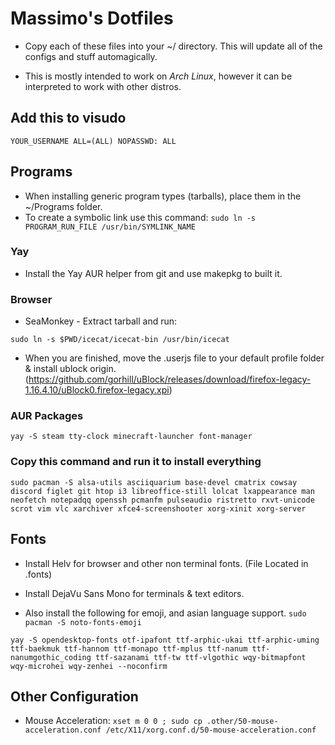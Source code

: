 # Massimo's Dotfiles

- Copy each of these files into your ~/ directory. This will update all of the configs and stuff automagically.

- This is mostly intended to work on *Arch Linux*, however it can be interpreted to work with other distros.

## Add this to visudo

`YOUR_USERNAME ALL=(ALL) NOPASSWD: ALL`

## Programs

- When installing generic program types (tarballs), place them in the ~/Programs folder.
- To create a symbolic link use this command:
`sudo ln -s PROGRAM_RUN_FILE /usr/bin/SYMLINK_NAME`

### Yay

- Install the Yay AUR helper from git and use makepkg to built it.

### Browser

- SeaMonkey - Extract tarball and run:

`sudo ln -s $PWD/icecat/icecat-bin /usr/bin/icecat`

- When you are finished, move the .userjs file to your default profile folder & install ublock origin.
(https://github.com/gorhill/uBlock/releases/download/firefox-legacy-1.16.4.10/uBlock0.firefox-legacy.xpi)



### AUR Packages

`yay -S steam tty-clock minecraft-launcher font-manager`

### Copy this command and run it to install everything 

`sudo pacman -S alsa-utils asciiquarium base-devel cmatrix cowsay discord figlet git htop i3 libreoffice-still lolcat lxappearance man neofetch notepadqq openssh pcmanfm pulseaudio ristretto rxvt-unicode scrot vim vlc xarchiver xfce4-screenshooter xorg-xinit xorg-server`

## Fonts

- Install Helv for browser and other non terminal fonts. (File Located in .fonts)
- Install DejaVu Sans Mono for terminals & text editors.

- Also install the following for emoji, and asian language support.
`sudo pacman -S noto-fonts-emoji`

`yay -S opendesktop-fonts otf-ipafont ttf-arphic-ukai ttf-arphic-uming ttf-baekmuk ttf-hannom ttf-monapo ttf-mplus ttf-nanum ttf-nanumgothic_coding ttf-sazanami ttf-tw ttf-vlgothic wqy-bitmapfont wqy-microhei wqy-zenhei --noconfirm`

## Other Configuration

- Mouse Acceleration: `xset m 0 0 ; sudo cp .other/50-mouse-acceleration.conf /etc/X11/xorg.conf.d/50-mouse-acceleration.conf`
